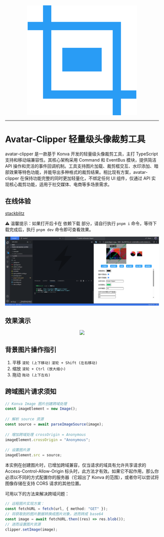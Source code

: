<p align="center">
    <img src="/public/logo.svg"/>
</p>

---

# Avatar-Clipper 轻量级头像裁剪工具

avatar-clipper 是一款基于 Konva 开发的轻量级头像裁剪工具，主打 TypeScript 支持和移动端兼容性。其核心架构采用 Command 和 EventBus 模块，提供简洁 API 操作和灵活的事件回调机制。工具支持图片加载、裁剪框交互、水印添加、暗部效果等特色功能，并能导出多种格式的裁剪结果。相比现有方案，avatar-clipper 在保持功能完整的同时更加轻量化，不绑定任何 UI 组件，仅通过 API 实现核心裁剪功能，适用于社交媒体、电商等多场景需求。

## 在线体验

[stackblitz](https://stackblitz.com/~/github.com/pushu-wf/avatar-clipper)

⚠️ 温馨提示：如果打开后卡在 依赖下载 部分，请自行执行 `pnpm i` 命令，等待下载完成后，执行 `pnpm dev` 命令即可查看效果。

<p align="center">
    <img src="/public/stackblitz.png"/>
</p>

## 效果演示

<p align="center">
    <img src="/public/result.gif"/>
</p>

## 背景图片操作指引

1. 平移 `滚轮 (上下移动)` `滚轮 + Shift (左右移动)`
2. 缩放 `滚轮 + Ctrl (放大缩小)`
3. 拖动 `拖动 (上下左右)`

## 跨域图片请求须知

```ts
// Konva Image 图片创建跨域处理
const imageElement = new Image();

// 解析 source 资源
const source = await parseImageSource(image);

// 增加跨域处理 crossOrigin = Anonymous
imageElement.crossOrigin = "Anonymous";

// 设置图片源
imageElement.src = source;
```

本实例在创建图片时，已增加跨域兼容，仅当请求的域具有允许共享请求的 Access-Control-Allow-Origin 标头时，此方法才有效。如果它不起作用，那么你必须以不同的方式配置你的服务器（它超出了 Konva 的范围），或者你可以尝试将图像存储在支持 CORS 请求的其他位置。

可用以下的方法来解决跨域问题：

```ts
// 远程图片实现方案：
const fetchURL = fetch(url, { method: "GET" });
// 将获取到的图片数据转换成图片对象，进而转成 base64
const image = await fetchURL.then((res) => res.blob());
// 进而设置图片资源
clipper.setImage(image);
```
